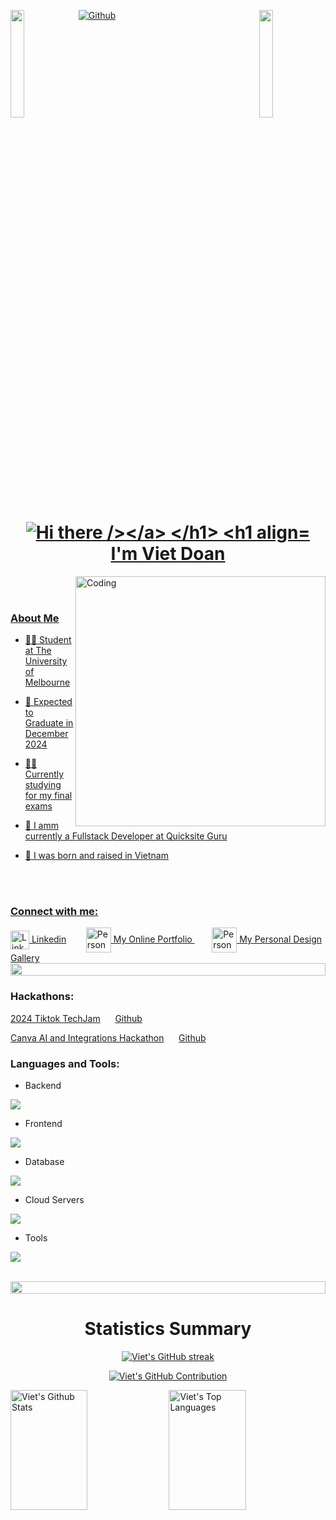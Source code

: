 [![Github](https://img.shields.io/github/followers/viet-doan?label=Follow&style=social)](https://github.com/viet-doan)
<img align="left" src="https://user-images.githubusercontent.com/65187002/144930161-2f783401-8d27-4fdf-a2f7-cc0ba32f1f1f.gif" width="21%" style="display:inline;"><img align="right" src="https://user-images.githubusercontent.com/65187002/144930161-2f783401-8d27-4fdf-a2f7-cc0ba32f1f1f.gif" width="21%" style="display:inline;">

<h1 align="center">
  <a href="https://git.io/typing-svg"><img src="https://readme-typing-svg.herokuapp.com?font=Righteous&pause=500&color=B24392&size=35&center=true&vCenter=true&random=false&width=435&lines=Hi+there+!+%F0%9F%91%8B" alt="Hi there /></a>
</h1>
<h1 align="center"><br>I'm Viet Doan</h1>
<!-- <h6 align="center">🌱 I’m currently studying Bachelor of Science (Major in Computing and Software System) at The University of Melbourne.</h6> -->


<img align="right" alt="Coding" width="400" src="https://user-images.githubusercontent.com/74038190/229223263-cf2e4b07-2615-4f87-9c38-e37600f8381a.gif">
<br><br>

<h3 align="left">About Me</h3>

- 👨‍🎓 Student at The University of Melbourne

- 🌱 Expected to Graduate in December 2024

- 👨‍💻 Currently studying for my final exams
  
- 💼 I amm currently a Fullstack Developer at  Quicksite Guru

- 👶 I was born and raised in Vietnam


<br><br>
<h3 align="left">Connect with me:</h3>

<a href="https://linkedin.com/in/viet-doan-vqd/" target="_blank">
  <img align="center" src="https://raw.githubusercontent.com/rahuldkjain/github-profile-readme-generator/master/src/images/icons/Social/linked-in-alt.svg" alt="Linkedin" height="30" width="30" />
  <a href="https://linkedin.com/in/viet-doan-vqd/" target="_blank"> Linkedin</a>
</a>
&nbsp;&nbsp;&nbsp;&nbsp;&nbsp;&nbsp;
<a href="https://viet-doan.com/" target="_blank">
  <img align="center" src="https://github.com/viet-doan/viet-doan/assets/136438459/ba7eb99b-0d94-4514-9912-5232ad3f96d2" alt="Personal Portfolio" width="40" height="40" />
  My Online Portfolio
</a>
&nbsp;&nbsp;&nbsp;&nbsp;&nbsp;&nbsp;
<a href="https://koicorner.art/" target="_blank">
  <img align="center" src="https://github.com/viet-doan/viet-doan/assets/136438459/c8e775a4-a404-42d2-9b63-13645e979074" alt="Personal Gallery" width="40" height="40" />
  My Personal Design Gallery
</a>

<img src="https://i.imgur.com/dBaSKWF.gif" height="20" width="100%">

<!-- <img align="right" width="400" src="https://github-readme-stats.vercel.app/api/top-langs/?username=viet-doan&theme=dracula&count-private=true" alt="Top Langs"> -->
<!-- ![Top Langs](https://github-readme-stats.vercel.app/api/top-langs/?username=viet-doan&theme=dracula&count-private=true) -->

<h3 align="left" >Hackathons:</h3>

[2024 Tiktok TechJam](https://devpost.com/software/livedesign-pro/) &nbsp;&nbsp;&nbsp;&nbsp; [Github](https://github.com/Joan-gao/eventpage-design-platform)

[Canva AI and Integrations Hackathon](https://devpost.com/software/magicbook-ai) &nbsp;&nbsp;&nbsp;&nbsp; [Github](https://github.com/Joan-gao/canva-magicbook-ai)


<h3 align="left" >Languages and Tools:</h3>

- Backend
<p align="left">
  <a href="https://skillicons.dev">
    <img src="https://skillicons.dev/icons?i=py,c,java" />
  </a>
</p>

- Frontend
<p align="left">
  <a href="https://skillicons.dev">
    <img src="https://skillicons.dev/icons?i=html,css,js,react,vite,ts,tailwind,materialui" />
  </a>
</p>

- Database
<p align="left">
  <a href="https://skillicons.dev">
    <img src="https://skillicons.dev/icons?i=mysql,mongo" />
  </a>
</p>

- Cloud Servers
<p align="left">
  <a href="https://skillicons.dev">
    <img src="https://skillicons.dev/icons?i=firebase" />
  </a>
</p>

- Tools
<p align="left">
  <a href="https://skillicons.dev">
    <img src="https://skillicons.dev/icons?i=ai,matlab,idea,vscode,powershell,bash,git,github,githubactions,figma" />
  </a>
</p>

<br/>

<img src="https://i.imgur.com/dBaSKWF.gif" height="20" width="100%">


<!--### Stats
[![Viet's GitHub stats](https://github-readme-stats-viet-doans-projects-a90ed107.vercel.app/api?username=viet-doan&theme=dracula&hide=stars,prs,issues&show_icons=true&count-private=true)](https://github.com/viet-doan/github-readme-stats) -->

<!-- ### Summary
![](https://github-profile-summary-cards.vercel.app/api/cards/profile-details?username=viet-doan&theme=dracula&count-private=true)
![](https://github-profile-summary-cards.vercel.app/api/cards/repos-per-language?username=viet-doan&theme=dracula)
![](https://github-profile-summary-cards.vercel.app/api/cards/stats?username=viet-doan&theme=dracula)
![](https://github-profile-summary-cards.vercel.app/api/cards/productive-time?username=viet-doan&theme=dracula)
![](https://github-profile-summary-cards.vercel.app/api/cards/most-commit-language?username=viet-doan&theme=dracula)  -->
<h1 align="center">Statistics Summary</h1>
<p align="center">
  <a href="https://github.com/viet-doan">
    <img src="https://github-readme-streak-stats.herokuapp.com/?user=viet-doan&theme=dracula" alt="Viet's GitHub streak"/>
  </a>
</p>

<p align="center">
  <a href="https://github.com/viet-doan">
    <img src="https://github-profile-summary-cards.vercel.app/api/cards/profile-details?username=viet-doan&theme=dracula" alt="Viet's GitHub Contribution"/>
  </a>
</p>

<a> 
    <a href="https://github.com/viet-doan"><img alt="Viet's Github Stats" src="https://denvercoder1-github-readme-stats.vercel.app/api?username=viet-doan&show_icons=true&count_private=true&theme=dracula" height="192px" width="49.5%"/></a>
  <a href="https://github.com/viet-doan"><img alt="Viet's Top Languages" src="https://denvercoder1-github-readme-stats.vercel.app/api/top-langs/?username=viet-doan&langs_count=8&layout=compact&theme=dracula" height="192px" width="49.5%"/></a>
  <br/>
</a>
